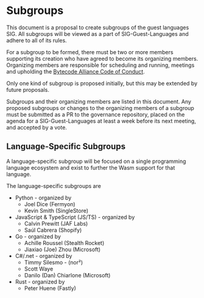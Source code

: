 # Subgroups

This document is a proposal to create subgroups of the guest languages SIG.
All subgroups will be viewed as a part of SIG-Guest-Languages and adhere to all of its rules.

For a subgroup to be formed, there must be two or more members supporting its creation who have agreed to become its organizing members.
Organizing members are responsible for scheduling and running, meetings and upholding the [Bytecode Alliance Code of Conduct](https://github.com/bytecodealliance/wasi/blob/main/ORG_CODE_OF_CONDUCT.md).

Only one kind of subgroup is proposed initially, but this may be extended by future proposals.

Subgroups and their organizing members are listed in this document. Any proposed subgroups or changes to the organizing members of a subgroup must be submitted as a PR to the governance repository, placed on the agenda for a SIG-Guest-Languages at least a week before its next meeting, and accepted by a vote.

## Language-Specific Subgroups

A language-specific subgroup will be focused on a single programming language ecosystem and
exist to further the Wasm support for that language.

The language-specific subgroups are

* Python - organized by
  * Joel Dice (Fermyon)
  * Kevin Smith (SingleStore)
* JavaScript & TypeScript (JS/TS) - organized by
  * Calvin Prewitt (JAF Labs)
  * Saúl Cabrera (Shopify)
* Go - organized by
  * Achille Roussel (Stealth Rocket)
  * Jiaxiao (Joe) Zhou (Microsoft) 
* C#/.net - organized by
  * Timmy Silesmo - (nor²)
  * Scott Waye
  * Danilo (Dan) Chiarlone (Microsoft)
* Rust - organized by
  * Peter Huene (Fastly)
